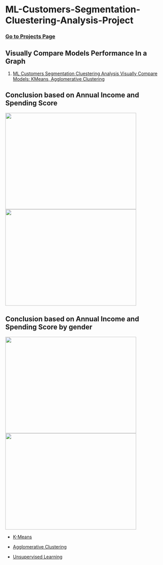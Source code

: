 # ML-Customers-Segmentation-Cluestering-Analysis-Project

### [Go to Projects Page](https://github.com/celik-muhammed/19-Data-Analysis-Projects-with-Python/blob/master/README.md)

## Visually Compare Models Performance In a Graph

01. [ML Customers Segmentation Cluestering Analysis Visually Compare Models: KMeans, Agglomerative Clustering](./ML-Customers-Segmentation-Cluestering-Analysis-Project.ipynb)

## Conclusion based on Annual Income and Spending Score

<img src='https://i.ibb.co/k2QG1yL/download.png' alt='' width=90%, height=300>
<img src='https://i.ibb.co/kqSY8g3/download.png' alt='' width=90%, height=300>

## Conclusion based on Annual Income and Spending Score by gender

<img src='https://i.ibb.co/khS1qJX/download.png' alt='' width=90%, height=300>
<img src='https://i.ibb.co/s2kjTcP/download.png' alt='' width=90%, height=300>

- [K-Means](https://scikit-learn.org/stable/modules/clustering.html#k-means)
- [Agglomerative Clustering](https://scikit-learn.org/stable/modules/clustering.html#hierarchical-clustering)

- [Unsupervised Learning](https://scikit-learn.org/stable/unsupervised_learning.html)
